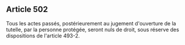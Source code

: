 Article 502
----
Tous les actes passés, postérieurement au jugement d'ouverture de la tutelle,
par la personne protégée, seront nuls de droit, sous réserve des dispositions de
l'article 493-2.
